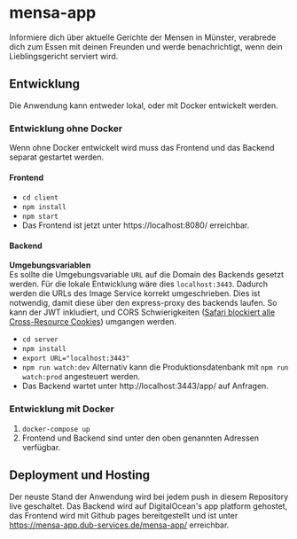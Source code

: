 # mensa-app

Informiere dich über aktuelle Gerichte der Mensen in Münster, verabrede dich zum Essen mit deinen Freunden und werde benachrichtigt, wenn dein Lieblingsgericht serviert wird.

## Entwicklung

Die Anwendung kann entweder lokal, oder mit Docker entwickelt werden.

### Entwicklung ohne Docker

Wenn ohne Docker entwickelt wird muss das Frontend und das Backend separat gestartet werden.

#### Frontend

- `cd client`
- `npm install`
- `npm start`
- Das Frontend ist jetzt unter https://localhost:8080/ erreichbar.

#### Backend

**Umgebungsvariablen**  
Es sollte die Umgebungsvariable `URL` auf die Domain des Backends gesetzt werden. Für die lokale Entwicklung wäre dies `localhost:3443`. Dadurch werden die URLs des Image Service korrekt umgeschrieben. Dies ist notwendig, damit diese über den express-proxy des backends laufen. So kann der JWT inkludiert, und CORS Schwierigkeiten ([Safari blockiert alle Cross-Resource Cookies](https://webkit.org/blog/10218/full-third-party-cookie-blocking-and-more/)) umgangen werden.

- `cd server`
- `npm install`
- `export URL="localhost:3443"`
- `npm run watch:dev` Alternativ kann die Produktionsdatenbank mit `npm run watch:prod` angesteuert werden.
- Das Backend wartet unter http://localhost:3443/app/ auf Anfragen.

### Entwicklung mit Docker

1. `docker-compose up`
2. Frontend und Backend sind unter den oben genannten Adressen verfügbar.

## Deployment und Hosting

Der neuste Stand der Anwendung wird bei jedem push in diesem Repository live geschaltet.
Das Backend wird auf DigitalOcean's app platform gehostet, das Frontend wird mit Github pages bereitgestellt und ist unter https://mensa-app.dub-services.de/mensa-app/ erreichbar.
